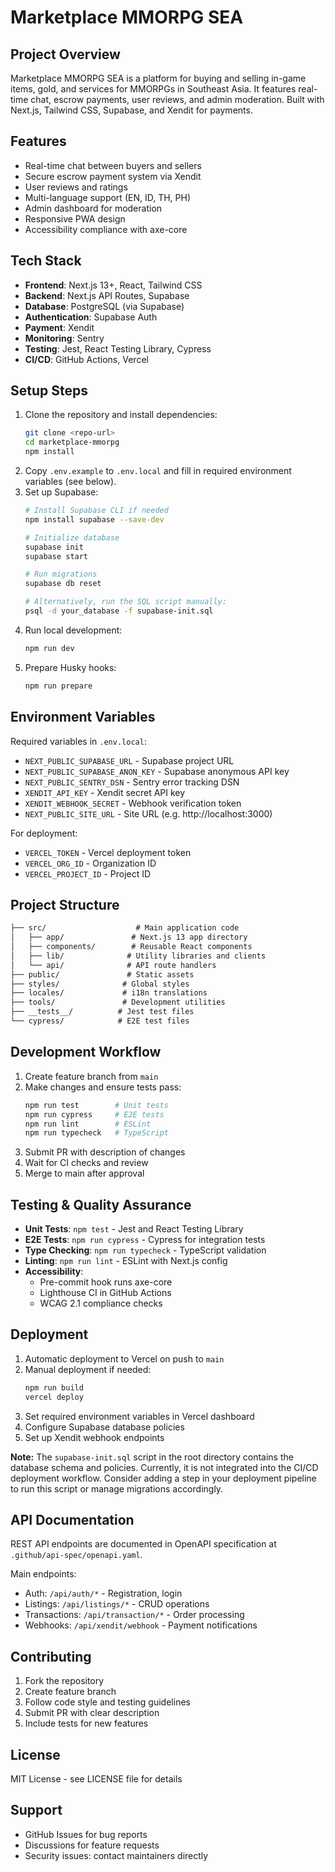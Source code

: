 # Marketplace MMORPG SEA

## Project Overview
Marketplace MMORPG SEA is a platform for buying and selling in-game items, gold, and services for MMORPGs in Southeast Asia. It features real-time chat, escrow payments, user reviews, and admin moderation. Built with Next.js, Tailwind CSS, Supabase, and Xendit for payments.

## Features
- Real-time chat between buyers and sellers
- Secure escrow payment system via Xendit
- User reviews and ratings
- Multi-language support (EN, ID, TH, PH)
- Admin dashboard for moderation
- Responsive PWA design
- Accessibility compliance with axe-core

## Tech Stack
- **Frontend**: Next.js 13+, React, Tailwind CSS
- **Backend**: Next.js API Routes, Supabase
- **Database**: PostgreSQL (via Supabase)
- **Authentication**: Supabase Auth
- **Payment**: Xendit
- **Monitoring**: Sentry
- **Testing**: Jest, React Testing Library, Cypress
- **CI/CD**: GitHub Actions, Vercel

## Setup Steps
1. Clone the repository and install dependencies:
   ```sh
   git clone <repo-url>
   cd marketplace-mmorpg
   npm install
   ```
2. Copy `.env.example` to `.env.local` and fill in required environment variables (see below).
3. Set up Supabase:
   ```sh
   # Install Supabase CLI if needed
   npm install supabase --save-dev
   
   # Initialize database
   supabase init
   supabase start
   
   # Run migrations
   supabase db reset
   
   # Alternatively, run the SQL script manually:
   psql -d your_database -f supabase-init.sql
   ```
4. Run local development:
   ```sh
   npm run dev
   ```
5. Prepare Husky hooks:
   ```sh
   npm run prepare
   ```

## Environment Variables
Required variables in `.env.local`:
- `NEXT_PUBLIC_SUPABASE_URL` - Supabase project URL
- `NEXT_PUBLIC_SUPABASE_ANON_KEY` - Supabase anonymous API key
- `NEXT_PUBLIC_SENTRY_DSN` - Sentry error tracking DSN
- `XENDIT_API_KEY` - Xendit secret API key
- `XENDIT_WEBHOOK_SECRET` - Webhook verification token
- `NEXT_PUBLIC_SITE_URL` - Site URL (e.g. http://localhost:3000)

For deployment:
- `VERCEL_TOKEN` - Vercel deployment token
- `VERCEL_ORG_ID` - Organization ID
- `VERCEL_PROJECT_ID` - Project ID

## Project Structure
```markdown
├── src/                    # Main application code
│   ├── app/               # Next.js 13 app directory
│   ├── components/        # Reusable React components
│   ├── lib/              # Utility libraries and clients
│   └── api/              # API route handlers
├── public/               # Static assets
├── styles/              # Global styles
├── locales/             # i18n translations
├── tools/               # Development utilities
├── __tests__/          # Jest test files
└── cypress/            # E2E test files
```

## Development Workflow
1. Create feature branch from `main`
2. Make changes and ensure tests pass:
   ```sh
   npm run test        # Unit tests
   npm run cypress     # E2E tests
   npm run lint        # ESLint
   npm run typecheck   # TypeScript
   ```
3. Submit PR with description of changes
4. Wait for CI checks and review
5. Merge to main after approval

## Testing & Quality Assurance
- **Unit Tests**: `npm test` - Jest and React Testing Library
- **E2E Tests**: `npm run cypress` - Cypress for integration tests
- **Type Checking**: `npm run typecheck` - TypeScript validation
- **Linting**: `npm run lint` - ESLint with Next.js config
- **Accessibility**: 
  - Pre-commit hook runs axe-core
  - Lighthouse CI in GitHub Actions
  - WCAG 2.1 compliance checks

## Deployment
1. Automatic deployment to Vercel on push to `main`
2. Manual deployment if needed:
   ```sh
   npm run build
   vercel deploy
   ```
3. Set required environment variables in Vercel dashboard
4. Configure Supabase database policies
5. Set up Xendit webhook endpoints

**Note:** The `supabase-init.sql` script in the root directory contains the database schema and policies. Currently, it is not integrated into the CI/CD deployment workflow. Consider adding a step in your deployment pipeline to run this script or manage migrations accordingly.

## API Documentation
REST API endpoints are documented in OpenAPI specification at `.github/api-spec/openapi.yaml`.

Main endpoints:
- Auth: `/api/auth/*` - Registration, login
- Listings: `/api/listings/*` - CRUD operations
- Transactions: `/api/transaction/*` - Order processing
- Webhooks: `/api/xendit/webhook` - Payment notifications

## Contributing
1. Fork the repository
2. Create feature branch
3. Follow code style and testing guidelines
4. Submit PR with clear description
5. Include tests for new features

## License
MIT License - see LICENSE file for details

## Support
- GitHub Issues for bug reports
- Discussions for feature requests
- Security issues: contact maintainers directly